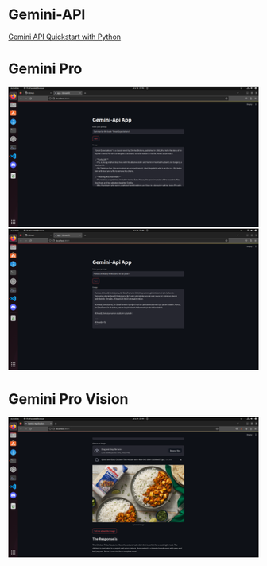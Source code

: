 # Gemini-API

<a href ="https://ai.google.dev/tutorials/python_quickstart" target="_blank">Gemini API Quickstart with Python</a>

<h1>Gemini Pro</h1>

<img src="img/1.png">

<img src="img/2.png">

<h1>Gemini Pro Vision</h1>

<img src ="img/3.png">